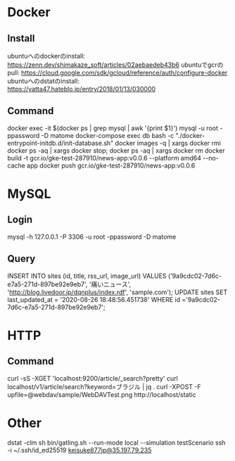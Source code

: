 # Docker
## Install
ubuntuへのdockerのinstall: https://zenn.dev/shimakaze_soft/articles/02aebaedeb43b6
ubuntuでgcrのpull: https://cloud.google.com/sdk/gcloud/reference/auth/configure-docker
ubuntuへのdstatのinstall: https://yatta47.hateblo.jp/entry/2018/01/13/030000
## Command
docker exec -it $(docker ps | grep mysql | awk '{print $1}') mysql -u root -ppassword -D matome
docker-compose exec db bash -c "./docker-entrypoint-initdb.d/init-database.sh"
docker images -q | xargs docker rmi
docker ps -aq | xargs docker stop; docker ps -aq | xargs docker rm
docker build -t gcr.io/gke-test-287910/news-app:v0.0.6 --platform amd64 --no-cache app
docker push gcr.io/gke-test-287910/news-app:v0.0.6

# MySQL
## Login
mysql -h 127.0.0.1 -P 3306 -u root -ppassword -D matome
## Query
INSERT INTO sites (id, title, rss_url, image_url) VALUES ('9a9cdc02-7d6c-e7a5-271d-897be92e9eb7', '痛いニュース', 'http://blog.livedoor.jp/dqnplus/index.rdf', 'sample.com');
UPDATE sites SET last_updated_at = '2020-08-26 18:48:56.451738' WHERE id ='9a9cdc02-7d6c-e7a5-271d-897be92e9eb7';

# HTTP
## Command
curl -sS -XGET 'localhost:9200/article/_search?pretty'
curl localhost/v1/article/search?keyword=ブラジル | jq .
curl -XPOST -F upfile=@webdav/sample/WebDAVTest.png http://localhost/static

# Other
dstat -clm
sh bin/gatling.sh --run-mode local --simulation testScenario
ssh -i ~/.ssh/id_ed25519 keisuke877jp@35.197.79.235
